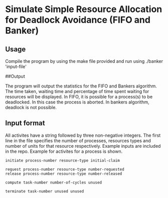 # Simulate Simple Resource Allocation for Deadlock Avoidance (FIFO and Banker)

## Usage 
Compile the program by using the make file provided and run using ./banker 'input-file'

##Output

The program will output the statistics for the FIFO and Bankers algorithm. The time taken, waiting time and percentage of time spent waiting for resources will be displayed. In FIFO, it is possible for a process(s) to be deadlocked. In this case 
the process is aborted. In bankers algorithm, deadlock is not possible. 

## Input format

All activites have a string followed by three non-negative integers. The first line in the file specifies the number of processes, resources types and number of units for that resource respectively. Example inputs are included in the repo. Example for
activites for a process is shown. 
```
initiate process-number resource-type initial-claim

request process-number resource-type number-requested 
release process-number resource-type number-released 

compute task-number number-of-cycles unused

terminate task-number unused unused
```
